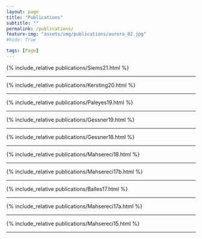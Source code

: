 ```yaml
---
layout: page
title: "Publications"
subtitle: ""
permalink: /publications/
feature-img: "assets/img/publications/aurora_02.jpg"
#hide: True

tags: [Page]
---
```


{% include_relative publications/Siems21.html %}

---

{% include_relative publications/Kersting20.html %}

---

{% include_relative publications/Paleyes19.html %}

---

{% include_relative publications/Gessner19.html %}

---

{% include_relative publications/Gessner18.html %}

---

{% include_relative publications/Mahsereci18.html %}

---

{% include_relative publications/Mahsereci17b.html %}

---

{% include_relative publications/Balles17.html %}

---

{% include_relative publications/Mahsereci17a.html %}

---

{% include_relative publications/Mahsereci15.html %}

---

<div style="line-height:500%;">
    <br>
</div>



<script>
function CollapseBibTeX(name) {
  var x = document.getElementById(name);
  if (x.style.display == "none" || x.style.display == '') {
    x.style.display = "block";
  } else {
    x.style.display = "none";
  }
}
</script>
